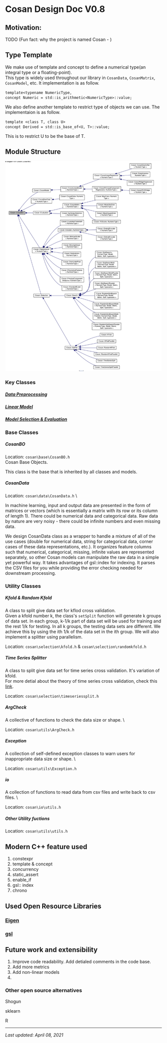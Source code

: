 # Cosan Design Doc V0.8



## Motivation: 
TODO
(Fun fact: why the project is named Cosan - )

## Type Template
We make use of template and concept to define a numerical type(an integral type or a floating-point). \
This type is widely used throughout our library in `CosanData`, `CosanMatrix`, `CosanModel`, etc.
It implementation is as follow.
```
template<typename NumericType,
concept Numeric = std::is_arithmetic<NumericType>::value;
``` 
We also define another template to restrict type of objects we can use.
The implementaion is as follow.
```
template <class T, class U>
concept Derived = std::is_base_of<U, T>::value;
```
This is to restrict U to be the base of T.

## Module Structure
<img src="class_hierarchy.png" alt="class hierarchy chart" width="800"/>

### Key Classes

##### [Data Preprocessing](https://github.com/gchenra/cosan/blob/xinyu/design/PreprocessDesignDoc.md)

##### [Linear Model](https://github.com/gchenra/cosan/blob/xinyu/design/ModelDesignDoc.md)

##### [Model Selection & Evaluation](https://github.com/gchenra/cosan/blob/xinyu/design/SelectDesignDoc.md)

### Base Classes

##### CosanBO
Location: `cosan\base\CosanBO.h` \
Cosan Base Objects. 

This class is the base that is inherited by all classes and models. 

##### CosanData
Location: `cosan\data\CosanData.h` \

In machine learning, input and output data are presented in the form of matrices or vectors (which is essentially a matrix with its row or its column of length 1). There could be numerical data and categorical data. Raw data by nature are very noisy - there could be infinite numbers and even missing data. 

We design CosanData class as a wrapper to handle a mixture of all of the use cases (double for numerical data, string for categorical data, corner cases of these data representations, etc.). It organizes feature columns such that numerical, categorical, missing, infinite values are represented separately, so other Cosan models can manipulate the raw data in a simple yet powerful way. It takes advantages of gsl::index for indexing. It parses the CSV files for you while providing the error checking needed for downstream processing. 

### Utility Classes

##### Kfold & Random Kfold
A class to split give data set for kflod cross validation. \
Given a kfold number k, the class's `setSplit` function will generate k groups of data set. In each group, k-1/k part of data set will be used for training and the rest 1/k for testing. In all k groups, the testing data sets are different. We achieve this by using the ith 1/k of the data set in the ith group.
We will also implement a splitter using parallelism. 

Location: `cosan\selection\kfold.h` & `cosan\selection\randomkfold.h`

##### Time Series Splitter 
A class to split give data set for time series cross validation. It's variation of kfold. \
For more detial about the theory of time series cross validation, check this [link](https://scikit-learn.org/stable/modules/generated/sklearn.model_selection.TimeSeriesSplit.html). 

Location: `cosan\selection\timeseriessplit.h` 

##### ArgCheck
A collective of functions to check the data size or shape. \

Location: `cosan\utils\ArgCheck.h`

##### Exception
A collection of self-defined exception classes to warn users for inappropriate data size or shape. \

Location: `cosan\utils\Exception.h`

##### io
A collection of functions to read data from csv files and write back to csv files. \

Location: `cosan\io\utils.h`

##### Other Utility fuctions
Location: `cosan\utils\utils.h`


## Modern C++ feature used
1. constexpr
2. template & concept
3. concurrency
4. static_assert
5. enable_if
6. gsl:: index
7. chrono

## Used Open Resource Libraries 
### [Eigen](https://eigen.tuxfamily.org/index.php?title=Main_Page)
### [gsl]()

## Future work and extensibility
1. Improve code readability. Add detialed comments in the code base.
2. Add more metrics 
3. Add non-linear models
4.  

### Other open source alternatives

Shogun

sklearn

R



----


*Last updated: April 08, 2021*
